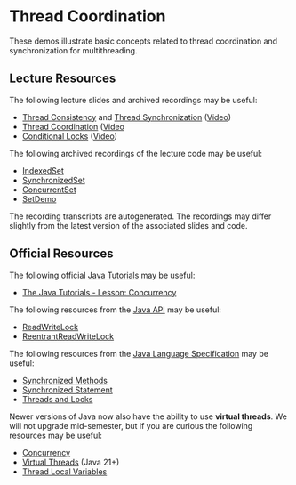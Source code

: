 Thread Coordination
=================================================

These demos illustrate basic concepts related to thread coordination and synchronization for multithreading.

## Lecture Resources ##

The following lecture slides and archived recordings may be useful:

  - [Thread Consistency](https://docs.google.com/presentation/d/e/2PACX-1vQKiEdNM-Uvys2eB-DviZl74962omUp1g8Y51TTo0AOIKi11Hfti6FeOMOKEYWpSmvMi7DsHcXkupcj/pub?start=false&loop=false&delayms=3000) and [Thread Synchronization](https://docs.google.com/presentation/d/e/2PACX-1vQRFhgmF4OSYPvisyIYsQewWhcPbMNxZX2xreQPOMjeA3ShkJuh7aF0rGEUu_wdBwuFA4TTn6TT1vpw/pub?start=false&loop=false&delayms=3000) ([Video](https://usfca.hosted.panopto.com/Panopto/Pages/Viewer.aspx?id=0a7a2c89-0ee7-483f-b2d9-af9e01514f00))
  - [Thread Coordination](https://docs.google.com/presentation/d/e/2PACX-1vT3slqVFK60Osz7tDKEu4dNnRPM10hljAPnx5PiQqyxhqRiqFFGxkaUFLMWnSnAhWd29Sid098Xkk68/pub?start=false&loop=false&delayms=3000) ([Video](https://usfca.hosted.panopto.com/Panopto/Pages/Viewer.aspx?id=78a35d29-3a61-481b-bd8d-afcd01320a04)
  - [Conditional Locks](https://docs.google.com/presentation/d/e/2PACX-1vR1pXI_Vc5kxJUcPzK1niqrmI4_rpMU_6t7oyZwUAy6JgYhhw4dG3s5LttAKkMtDSHcaquO5xVBOBSg/pub?start=false&loop=false&delayms=3000) ([Video](https://usfca.hosted.panopto.com/Panopto/Pages/Viewer.aspx?id=9cbbf9d5-dce5-49e8-a94b-af9e014ff885))

The following archived recordings of the lecture code may be useful:

  - [IndexedSet](https://usfca.hosted.panopto.com/Panopto/Pages/Viewer.aspx?id=1c38530d-fc4f-4d4e-88b7-af9e01501833)
  - [SynchronizedSet](https://usfca.hosted.panopto.com/Panopto/Pages/Viewer.aspx?id=1f626636-3b47-4c52-a82f-af9e01502122)
  - [ConcurrentSet](https://usfca.hosted.panopto.com/Panopto/Pages/Viewer.aspx?id=1a7e38a1-049f-4d49-93f9-af9e015042ae)
  - [SetDemo](https://usfca.hosted.panopto.com/Panopto/Pages/Viewer.aspx?id=e439edea-ee43-4468-ad61-af9e0150547f)

The recording transcripts are autogenerated. The recordings may differ slightly from the latest version of the associated slides and code.

## Official Resources ##

The following official [Java Tutorials](http://docs.oracle.com/javase/tutorial/index.html) may be useful:

  - [The Java Tutorials - Lesson: Concurrency](https://docs.oracle.com/javase/tutorial/essential/concurrency/index.html)

The following resources from the [Java API](https://www.cs.usfca.edu/~cs212/javadoc/api/index.html) may be useful:

  - [ReadWriteLock](https://www.cs.usfca.edu/~cs212/javadoc/api/java.base/java/util/concurrent/locks/ReadWriteLock.html)
  - [ReentrantReadWriteLock](https://www.cs.usfca.edu/~cs212/javadoc/api/java.base/java/util/concurrent/locks/ReentrantReadWriteLock.html)

The following resources from the [Java Language Specification](https://docs.oracle.com/javase/specs/jls/se17/html/index.html) may be useful:

  - [Synchronized Methods](https://docs.oracle.com/javase/specs/jls/se17/html/jls-8.html#jls-8.4.3.6)
  - [Synchronized Statement](https://docs.oracle.com/javase/specs/jls/se17/html/jls-14.html#jls-14.19)
  - [Threads and Locks](https://docs.oracle.com/javase/specs/jls/se17/html/jls-17.html)

Newer versions of Java now also have the ability to use **virtual threads**. We will not upgrade mid-semester, but if you are curious the following resources may be useful: 

  - [Concurrency](https://docs.oracle.com/en/java/javase/21/core/concurrency.html)
  - [Virtual Threads](https://docs.oracle.com/en/java/javase/21/core/virtual-threads.html) (Java 21+)
  - [Thread Local Variables](https://docs.oracle.com/en/java/javase/21/core/thread-local-variables.html)